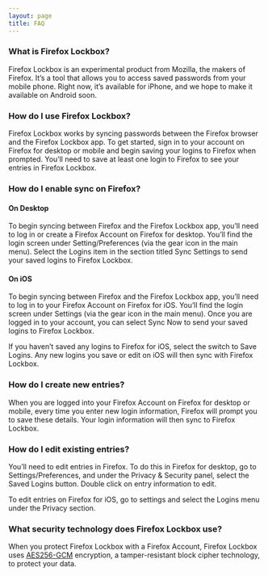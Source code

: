 ```yaml
---
layout: page
title: FAQ
---
```


### What is Firefox Lockbox?

Firefox Lockbox is an experimental product from Mozilla, the makers of Firefox.  It’s a tool that allows you to access saved passwords from your mobile phone.  Right now, it’s available for iPhone, and we hope to make it available on Android soon.  

### How do I use Firefox Lockbox?

Firefox Lockbox works by syncing passwords between the Firefox browser and the Firefox Lockbox app. To get started, sign in to your account on Firefox for desktop or mobile and begin saving your logins to Firefox when prompted.  You’ll need to save at least one login to Firefox to see your entries in Firefox Lockbox.  

### How do I enable sync on Firefox?

#### On Desktop

To begin syncing between Firefox and the Firefox Lockbox app, you’ll need to log in or create a Firefox Account on Firefox for desktop.  You’ll find the login screen under Setting/Preferences (via the gear icon in the main menu).  Select the Logins item in the section titled Sync Settings to send your saved logins to Firefox Lockbox. 

#### On iOS

To begin syncing between Firefox and the Firefox Lockbox app, you’ll need to log in to your Firefox Account on Firefox for iOS.  You’ll find the login screen under Settings (via the gear icon in the main menu).  Once you are logged in to your account, you can select Sync Now to send your saved logins to Firefox Lockbox. 

If you haven’t saved any logins to Firefox for iOS, select the switch to Save Logins. Any new logins you save or edit on iOS will then sync with Firefox Lockbox. 

### How do I create new entries?

When you are logged into your Firefox Account on Firefox for desktop or mobile, every time you enter new login information, Firefox will prompt you to save these details. Your login information will then sync to Firefox Lockbox. 

### How do I edit existing entries?

You’ll need to edit entries in Firefox.  To do this in Firefox for desktop, go to Settings/Preferences, and under the Privacy & Security panel, select the Saved Logins button.  Double click on entry information to edit. 

To edit entries on Firefox for iOS, go to settings and select the Logins menu under the Privacy section.

### What security technology does Firefox Lockbox use?

When you protect Firefox Lockbox with a Firefox Account, Firefox Lockbox uses [AES256-GCM](https://en.wikipedia.org/wiki/Galois/Counter_Mode) encryption, a tamper-resistant block cipher technology, to protect your data.
